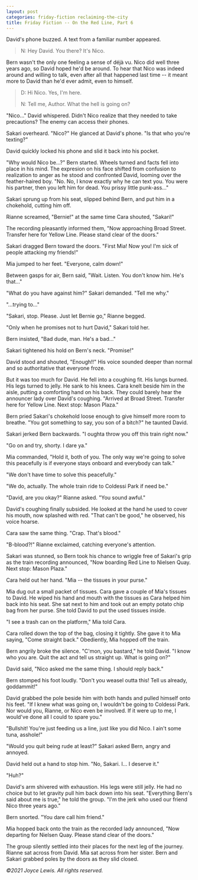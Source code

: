 ```yaml
---
layout: post
categories: friday-fiction reclaiming-the-city
title: Friday Fiction -- On the Red Line, Part 6
---
```


David's phone buzzed. A text from a familiar number appeared.

>N: Hey David. You there? It's Nico.

<!--excerpt-->

Bern wasn't the only one feeling a sense of d&eacute;j&agrave; vu. Nico did well three years ago, so David hoped he'd be around. To hear that Nico was indeed around and willing to talk, even after all that happened last time -- it meant more to David than he'd ever admit, even to himself.

>D: Hi Nico. Yes, I'm here.
>
>N: Tell me, Author. What the hell is going on?

"Nico..." David whispered. Didn't Nico realize that they needed to take precautions? The enemy can access their phones.

Sakari overheard. "Nico?" He glanced at David's phone. "Is that who you're texting?"

David quickly locked his phone and slid it back into his pocket.

"Why would Nico be...?" Bern started. Wheels turned and facts fell into place in his mind. The expresion on his face shifted from confusion to realization to anger as he stood and confronted David, looming over the feather-haired boy. "No. No, I know exactly why he can text you. You were his partner, then you left him for dead. You prissy little punk-ass..."

Sakari sprung up from his seat, slipped behind Bern, and put him in a chokehold, cutting him off.

Rianne screamed, "Bernie!" at the same time Cara shouted, "Sakari!"

The recording pleasantly informed them, "Now approaching Broad Street. Transfer here for Yellow Line. Please stand clear of the doors."

Sakari dragged Bern toward the doors. "First Mia! Now you! I'm sick of people attacking my friends!"

Mia jumped to her feet. "Everyone, calm down!"

Between gasps for air, Bern said, "Wait. Listen. You don't know him. He's that..."

"What do you have against him?" Sakari demanded. "Tell me why."

"...trying to..."

"Sakari, stop. Please. Just let Bernie go," Rianne begged.

"Only when he promises not to hurt David," Sakari told her.

Bern insisted, "Bad dude, man. He's a bad..."

Sakari tightened his hold on Bern's neck. "Promise!"

David stood and shouted, "Enough!!" His voice sounded deeper than normal and so authoritative that everyone froze.

But it was too much for David. He fell into a coughing fit. His lungs burned. His legs turned to jelly. He sank to his knees. Cara knelt beside him in the aisle, putting a comforting hand on his back. They could barely hear the announcer lady over David's coughing. "Arrived at Broad Street. Transfer here for Yellow Line. Next stop: Mason Plaza."

Bern pried Sakari's chokehold loose enough to give himself more room to breathe. "You got something to say, you son of a bitch?" he taunted David.

Sakari jerked Bern backwards. "I oughta throw you off this train right now."

"Go on and try, shorty. I dare ya."

Mia commanded, "Hold it, both of you. The only way we're going to solve this peacefully is if everyone stays onboard and everybody can talk."

"We don't have time to solve this peacefully."

"We do, actually. The whole train ride to Coldessi Park if need be."

"David, are you okay?" Rianne asked. "You sound awful."

David's coughing finally subsided. He looked at the hand he used to cover his mouth, now splashed with red. "That can't be good," he observed, his voice hoarse.

Cara saw the same thing. "Crap. That's blood."

"B-blood?!" Rianne exclaimed, catching everyone's attention.

Sakari was stunned, so Bern took his chance to wriggle free of Sakari's grip as the train recording announced, "Now boarding Red Line to Nielsen Quay. Next stop: Mason Plaza."

Cara held out her hand. "Mia -- the tissues in your purse."

Mia dug out a small packet of tissues. Cara gave a couple of Mia's tissues to David. He wiped his hand and mouth with the tissues as Cara helped him back into his seat. She sat next to him and took out an empty potato chip bag from her purse. She told David to put the used tissues inside.

"I see a trash can on the platform," Mia told Cara.

Cara rolled down the top of the bag, closing it tightly. She gave it to Mia saying, "Come straight back." Obediently, Mia hopped off the train.

Bern angrily broke the silence. "C'mon, you bastard," he told David. "I know who you are. Quit the act and tell us straight up. What is going on?"

David said, "Nico asked me the same thing. I should reply back."

Bern stomped his foot loudly. "Don't you weasel outta this! Tell us already, goddammit!"

David grabbed the pole beside him with both hands and pulled himself onto his feet. "If I knew what was going on, I wouldn't be going to Coldessi Park. Nor would you, Rianne, or Nico even be involved. If it were up to me, I would've done all I could to spare you."

"Bullshit! You're just feeding us a line, just like you did Nico. I ain't some tuna, asshole!"

"Would you quit being rude at least?" Sakari asked Bern, angry and annoyed.

David held out a hand to stop him. "No, Sakari. I... I deserve it."

"Huh?"

David's arm shivered with exhaustion. His legs were still jelly. He had no choice but to let gravity pull him back down into his seat. "Everything Bern's said about me is true," he told the group. "I'm the jerk who used our friend Nico three years ago."

Bern snorted. "You dare call him friend."

Mia hopped back onto the train as the recorded lady announced, "Now departing for Nielsen Quay. Please stand clear of the doors."

The group silently settled into their places for the next leg of the journey. Rianne sat across from David. Mia sat across from her sister. Bern and Sakari grabbed poles by the doors as they slid closed.

*&copy;2021 Joyce Lewis. All rights reserved.*
